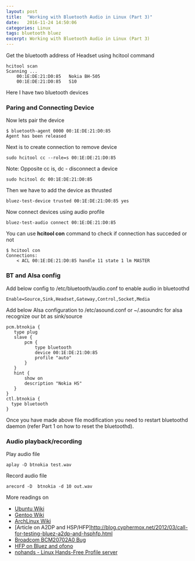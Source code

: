 ```yaml
---
layout: post
title:  "Working with Bluetooth Audio in Linux (Part 3)"
date:   2016-11-24 14:50:06
categories: Linux
tags: bluetooth bluez
excerpt: Working with Bluetooth Audio in Linux (Part 3)
---
```


Get the bluetooth address of Headset using hcitool command

```
hcitool scan
Scanning ...
	00:1E:DE:21:D0:85	Nokia BH-505
	00:1E:DE:21:D0:85	S10
```

Here I have two bluetooth devices

### Paring and Connecting Device

Now lets pair the device

```
$ bluetooth-agent 0000 00:1E:DE:21:D0:85
Agent has been released
```

Next is to create connection to remove device

```
sudo hcitool cc --role=s 00:1E:DE:21:D0:85
```

Note: Opposite cc is, dc - disconnect a device

```
sudo hcitool dc 00:1E:DE:21:D0:85
```

Then we have to add the device as thrusted

```
bluez-test-device trusted 00:1E:DE:21:D0:85 yes
```

Now connect devices using audio profile

```
bluez-test-audio connect 00:1E:DE:21:D0:85
```


You can use **hcitool con** command to check if connection has succeded or not
```
$ hcitool con
Connections:
	< ACL 00:1E:DE:21:D0:85 handle 11 state 1 lm MASTER
```

### BT and Alsa config

Add below config to /etc/bluetooth/audio.conf to enable audio in bluetoothd

```
Enable=Source,Sink,Headset,Gateway,Control,Socket,Media
```


Add below Alsa configuration to /etc/asound.conf or ~/.asoundrc for alsa recognize our bt as sink/source

```
pcm.btnokia {
   type plug
   slave {
       pcm {
           type bluetooth
           device 00:1E:DE:21:D0:85
           profile "auto"
       }
   }
   hint {
       show on
       description "Nokia HS"
   }
}
ctl.btnokia {
  type bluetooth
}
```

Once you have made above file modification you need to restart bluetoothd daemon (refer Part 1 on how to reset the bluetoothd).


### Audio playback/recording

Play audio file

```
aplay -D btnokia test.wav
```

Record audio file

```
arecord -D  btnokia -d 10 out.wav
```

More readings on

* [Ubuntu Wiki](https://help.ubuntu.com/community/BluetoothHeadset)
* [Gentoo Wiki](https://wiki.gentoo.org/wiki/Bluetooth_Headset)
* [ArchLinux Wiki](https://wiki.archlinux.org/index.php/Bluetooth_headset)
* [Article on A2DP and HSP/HFP]http://blog.cyphermox.net/2012/03/call-for-testing-bluez-a2dp-and-hsphfp.html
* [Broadcom BCM20702A0 Bug](http://askubuntu.com/questions/180437/bluetooth-headset-a2dp-works-hsp-hfp-not-no-sound-no-mic)
* [HFP on Bluez and ofono](http://padovan.org/blog/2010/02/handsfree-profile-into-bluez-and-ofono/)
* [nohands - Linux Hands-Free Profile server](http://nohands.sourceforge.net)
